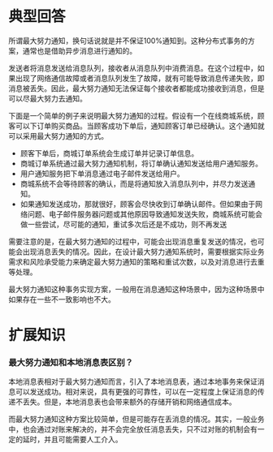 # 典型回答

所谓最大努力通知，换句话说就是并不保证100%通知到。这种分布式事务的方案，通常也是借助异步消息进行通知的。

发送者将消息发送给消息队列，接收者从消息队列中消费消息。在这个过程中，如果出现了网络通信故障或者消息队列发生了故障，就有可能导致消息传递失败，即消息被丢失。因此，最大努力通知无法保证每个接收者都能成功接收到消息，但是可以尽最大努力去通知。

下面是一个简单的例子来说明最大努力通知的过程。假设有一个在线商城系统，顾客可以下订单购买商品。当顾客成功下单后，通知顾客订单已经确认。这个通知就可以采用最大努力通知的方式。

- 顾客下单后，商城订单系统会生成订单并记录订单信息。
- 商城订单系统通过最大努力通知机制，将订单确认通知发送给用户通知服务。
- 用户通知服务把下单消息通过电子邮件发送给用户。
- 商城系统不会等待顾客的确认，而是将通知放入消息队列中，并尽力发送通知。
- 如果通知发送成功，那就很好，顾客会尽快收到订单确认邮件。但如果由于网络问题、电子邮件服务器问题或其他原因导致通知发送失败，商城系统可能会做一些尝试，尽可能的通知，重试多次后还是不成功，则不再发送


需要注意的是，在最大努力通知的过程中，可能会出现消息重复发送的情况，也可能会出现消息丢失的情况。因此，在设计最大努力通知系统时，需要根据实际业务需求和风险承受能力来确定最大努力通知的策略和重试次数，以及对消息进行去重等处理。

最大努力通知这种事务实现方案，一般用在消息通知这种场景中，因为这种场景中如果存在一些不一致影响也不大。
# 扩展知识

### 最大努力通知和本地消息表区别？

本地消息表相对于最大努力通知而言，引入了本地消息表，通过本地事务来保证消息可以发送成功。相对来说，具有更强的可靠性，可以在一定程度上保证消息的传递不丢失。但是，本地消息表也会带来额外的存储开销和网络通信成本。

而最大努力通知这种方案比较简单，但是可能存在丢消息的情况。其实，一般业务中，也会通过对账来解决的，并不会完全放任消息丢失，只不过对账的机制会有一定的延时，并且可能需要人工介入。
